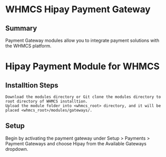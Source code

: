 # WHMCS Hipay Payment Gateway

## Summary

Payment Gateway modules allow you to integrate payment solutions with the WHMCS platform.

# Hipay Payment Module for WHMCS

## Installtion Steps

    Download the modules directory or Git clone the modules directory to root directory of WHMCS installtion.
    Upload the module folder into <whmcs_root> directory, and it will be placed <whmcs_root>/modules/gateways/.

## Setup

Begin by activating the payment gateway under Setup > Payments > Payment Gateways and choose Hipay from the Available Gateways dropdown.
